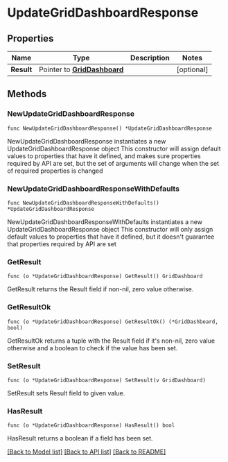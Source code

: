 # UpdateGridDashboardResponse

## Properties

Name | Type | Description | Notes
------------ | ------------- | ------------- | -------------
**Result** | Pointer to [**GridDashboard**](GridDashboard.md) |  | [optional] 

## Methods

### NewUpdateGridDashboardResponse

`func NewUpdateGridDashboardResponse() *UpdateGridDashboardResponse`

NewUpdateGridDashboardResponse instantiates a new UpdateGridDashboardResponse object
This constructor will assign default values to properties that have it defined,
and makes sure properties required by API are set, but the set of arguments
will change when the set of required properties is changed

### NewUpdateGridDashboardResponseWithDefaults

`func NewUpdateGridDashboardResponseWithDefaults() *UpdateGridDashboardResponse`

NewUpdateGridDashboardResponseWithDefaults instantiates a new UpdateGridDashboardResponse object
This constructor will only assign default values to properties that have it defined,
but it doesn't guarantee that properties required by API are set

### GetResult

`func (o *UpdateGridDashboardResponse) GetResult() GridDashboard`

GetResult returns the Result field if non-nil, zero value otherwise.

### GetResultOk

`func (o *UpdateGridDashboardResponse) GetResultOk() (*GridDashboard, bool)`

GetResultOk returns a tuple with the Result field if it's non-nil, zero value otherwise
and a boolean to check if the value has been set.

### SetResult

`func (o *UpdateGridDashboardResponse) SetResult(v GridDashboard)`

SetResult sets Result field to given value.

### HasResult

`func (o *UpdateGridDashboardResponse) HasResult() bool`

HasResult returns a boolean if a field has been set.


[[Back to Model list]](../README.md#documentation-for-models) [[Back to API list]](../README.md#documentation-for-api-endpoints) [[Back to README]](../README.md)


